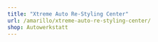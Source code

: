 ```yaml
---
title: "Xtreme Auto Re-Styling Center"
url: /amarillo/xtreme-auto-re-styling-center/
shop: Autowerkstatt
---
```

